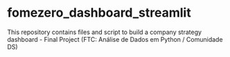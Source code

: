 # fomezero_dashboard_streamlit
This repository contains files and script to build a company strategy dashboard - Final Project (FTC: Análise de Dados em Python / Comunidade DS)
